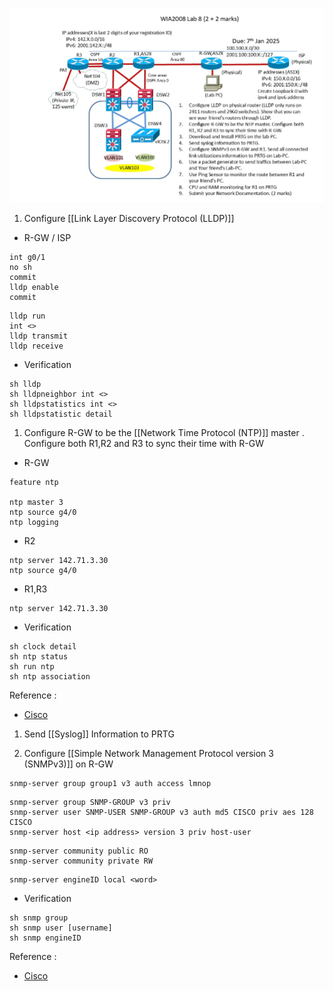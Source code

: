 ![Pasted image 20241217105935.png](../../images/Pasted%20image%2020241217105935.png)

1. Configure [[Link Layer Discovery Protocol (LLDP)]]

- R-GW / ISP
```
int g0/1
no sh
commit
lldp enable
commit
```

```
lldp run
int <>
lldp transmit
lldp receive
```
- Verification
```
sh lldp
sh lldpneighbor int <>
sh lldpstatistics int <>
sh lldpstatistic detail
```
1. Configure R-GW to be the [[Network Time Protocol (NTP)]] master . Configure both R1,R2 and R3 to sync their time with R-GW
- R-GW
```
feature ntp

ntp master 3
ntp source g4/0
ntp logging
```

- R2
```
ntp server 142.71.3.30
ntp source g4/0
```

- R1,R3

```
ntp server 142.71.3.30
```

- Verification
```
sh clock detail
sh ntp status
sh run ntp
sh ntp association
```

Reference :
- [Cisco ](https://www.cisco.com/c/en/us/td/docs/switches/datacenter/nexus5500/sw/system_management/7x/b_5500_System_Mgmt_Config_7x/configuring_ntp.pdf)

1. Send [[Syslog]] Information to PRTG


1. Configure [[Simple Network Management Protocol version 3 (SNMPv3)]] on R-GW
```
snmp-server group group1 v3 auth access lmnop
```

```
snmp-server group SNMP-GROUP v3 priv
snmp-server user SNMP-USER SNMP-GROUP v3 auth md5 CISCO priv aes 128 CISCO
snmp-server host <ip address> version 3 priv host-user
```

```
snmp-server community public RO
snmp-server community private RW
```

```
snmp-server engineID local <word>
```

- Verification 
```
sh snmp group
sh snmp user [username]
sh snmp engineID
```

Reference :
- [Cisco](https://www.cisco.com/c/en/us/support/docs/ip/simple-network-management-protocol-snmp/7282-12.html)
